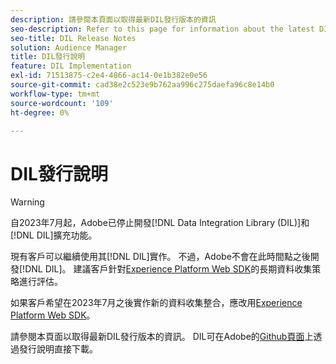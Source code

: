 ```yaml
---
description: 請參閱本頁面以取得最新DIL發行版本的資訊
seo-description: Refer to this page for information about the latest DIL releases
seo-title: DIL Release Notes
solution: Audience Manager
title: DIL發行說明
feature: DIL Implementation
exl-id: 71513875-c2e4-4866-ac14-0e1b382e0e56
source-git-commit: cad38e2c523e9b762aa996c275daefa96c8e14b0
workflow-type: tm+mt
source-wordcount: '109'
ht-degree: 0%

---
```


# DIL發行說明

>[!WARNING]
>
>自2023年7月起，Adobe已停止開發[!DNL Data Integration Library (DIL)]和[!DNL DIL]擴充功能。
>
>現有客戶可以繼續使用其[!DNL DIL]實作。 不過，Adobe不會在此時間點之後開發[!DNL DIL]。 建議客戶針對[Experience Platform Web SDK](https://experienceleague.adobe.com/docs/experience-platform/edge/home.html?lang=zh-Hant)的長期資料收集策略進行評估。
>
>如果客戶希望在2023年7月之後實作新的資料收集整合，應改用[Experience Platform Web SDK](https://experienceleague.adobe.com/docs/experience-platform/edge/home.html?lang=zh-Hant)。

請參閱本頁面以取得最新DIL發行版本的資訊。 DIL可在Adobe的[Github頁面](https://github.com/Adobe-Marketing-Cloud/dil/releases)上透過發行說明直接下載。

